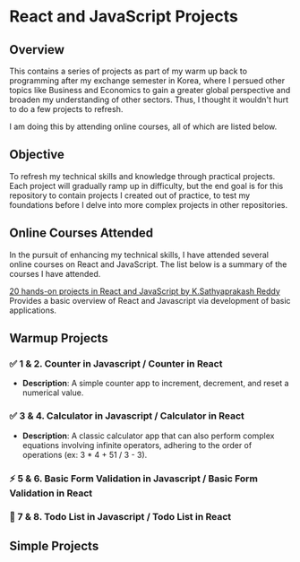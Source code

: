 # React and JavaScript Projects

## Overview
This contains a series of projects as part of my warm up back to programming after my exchange semester in Korea, where I persued other topics like Business and Economics to gain a greater global perspective and broaden my understanding of other sectors. Thus, I thought it wouldn't hurt to do a few projects to refresh.

I am doing this by attending online courses, all of which are listed below.

## Objective
To refresh my technical skills and knowledge through practical projects. Each project will gradually ramp up in difficulty, but the end goal is for this repository to contain projects I created out of practice, to test my foundations before I delve into more complex projects in other repositories. 

## Online Courses Attended
In the pursuit of enhancing my technical skills, I have attended several online courses on React and JavaScript. The list below is a summary of the courses I have attended.

[20 hands-on projects in React and JavaScript by K.Sathyaprakash Reddy](https://www.udemy.com/course/build-20-hands-on-projects-in-react-and-javascript) Provides a basic overview of React and Javascript via development of basic applications.

## Warmup Projects
### ✅ 1 & 2. Counter in Javascript / Counter in React
- **Description**: A simple counter app to increment, decrement, and reset a numerical value.

### ✅ 3 & 4. Calculator in Javascript / Calculator in React
- **Description**: A classic calculator app that can also perform complex equations involving infinite operators, adhering to the order of operations (ex: 3 * 4 + 51 / 3 - 3).

### ⚡ 5 & 6. Basic Form Validation in Javascript / Basic Form Validation in React

### 🔴 7 & 8. Todo List in Javascript / Todo List in React

## Simple Projects